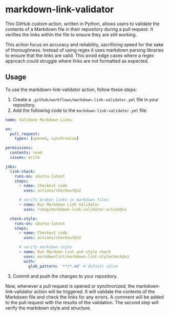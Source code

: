 # markdown-link-validator

This GitHub custom action, written in Python, allows users to validate the contents of a Markdown file in their repository during a pull request. It verifies the links within the file to ensure they are still working.

This action focus on accuracy and reliability, sacrificing speed for the sake of thoroughness. Instead of using regex it uses markdown parsing libraries to ensure that the links are valid. This avoid edge cases where a regex approach could struggle where links are not formatted as expected.

## Usage

To use the markdown-link-validator action, follow these steps:

1. Create a `.github/workflows/markdown-link-validator.yml` file in your repository.
2. Add the following code to the `markdown-link-validator.yml` file:

```yaml
name: Validate Markdown Links

on:
  pull_request:
    types: [opened, synchronize]

permissions:
  contents: read
  issues: write

jobs:
  link-check:
    runs-on: ubuntu-latest
    steps:
      - name: Checkout code
        uses: actions/checkout@v2

      # verify broken links in markdown files
      - name: Run Markdown Link Validator
        uses: rcbop/markdown-link-validator-action@v1

  check-style:
    runs-on: ubuntu-latest
    steps:
      - name: Checkout code
        uses: actions/checkout@v2

      # verify markdown style
      - name: Run Mardown Lint and style check
        uses: markdownlint/markdown-lint-stylecheck@v1
        with:
          glob_pattern: '**/*.md' # default value
```

3. Commit and push the changes to your repository.

Now, whenever a pull request is opened or synchronized, the markdown-link-validator action will be triggered. It will validate the contents of the Markdown file and check the links for any errors. A comment will be added to the pull request with the results of the validation. The second step will verify the markdown style and structure.
